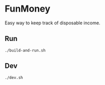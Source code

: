 # FunMoney

Easy way to keep track of disposable income.

## Run

```
./build-and-run.sh
```

## Dev

```
./dev.sh
```

